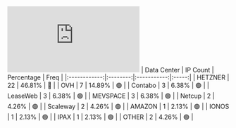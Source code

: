 ![Diagramm](https://github.com/obajay/StateSync-snapshots/blob/main/Projects/AndromedaProtocol/1/README.md)
| Data Center | IP Count | Percentage | Freq |
|:------------:|:--------:|:-----------:|:-----:|
| HETZNER | 22 | 46.81% | 🔴 |
| OVH | 7 | 14.89% | 🟢 |
| Contabo | 3 | 6.38% | 🟢 |
| LeaseWeb | 3 | 6.38% | 🟢 |
| MEVSPACE | 3 | 6.38% | 🟢 |
| Netcup | 2 | 4.26% | 🟢 |
| Scaleway | 2 | 4.26% | 🟢 |
| AMAZON | 1 | 2.13% | 🟢 |
| IONOS | 1 | 2.13% | 🟢 |
| IPAX | 1 | 2.13% | 🟢 |
| OTHER | 2 | 4.26% | 🟢 |